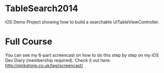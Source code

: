 TableSearch2014
===============

iOS Demo Project showing how to build a searchable UITableViewController.

Full Course
===========

You can see my 6-part screencast on how to do this step by step on my iOS Dev Diary (membership required). Check it out here: http://pinkstone.co.uk/tag/screencast/
